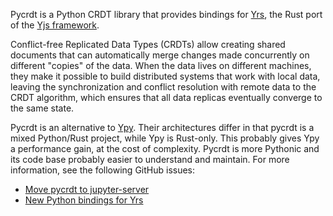 Pycrdt is a Python CRDT library that provides bindings for [Yrs](https://github.com/y-crdt/y-crdt/tree/main/yrs), the Rust port of the [Yjs framework](https://yjs.dev).

Conflict-free Replicated Data Types (CRDTs) allow creating shared documents that can automatically merge changes made concurrently on different "copies" of the data. When the data lives on different machines, they make it possible to build distributed systems that work with local data, leaving the synchronization and conflict resolution with remote data to the CRDT algorithm, which ensures that all data replicas eventually converge to the same state.

Pycrdt is an alternative to [Ypy](https://ypy.readthedocs.io/). Their architectures differ in that pycrdt is a mixed Python/Rust project, while Ypy is Rust-only. This probably gives Ypy a performance gain, at the cost of complexity. Pycrdt is more Pythonic and its code base probably easier to understand and maintain. For more information, see the following GitHub issues:

- [Move pycrdt to jupyter-server](https://github.com/jupyter-server/team-compass/issues/55)
- [New Python bindings for Yrs](https://github.com/y-crdt/ypy/issues/146)
